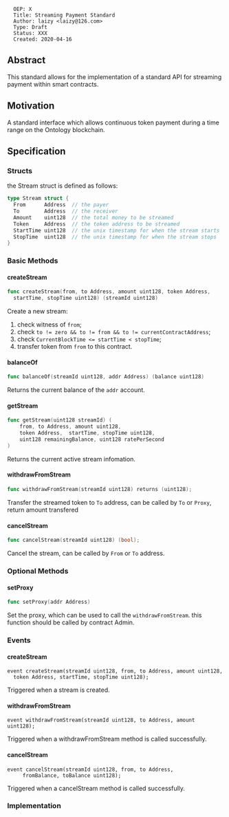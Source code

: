 ```
  OEP: X
  Title: Streaming Payment Standard
  Author: laizy <laizy@126.com>
  Type: Draft
  Status: XXX
  Created: 2020-04-16
```

## Abstract

This standard allows for the implementation of a standard API for streaming payment within smart contracts.


## Motivation

A standard interface which allows continuous token payment during a time range on the Ontology blockchain.

## Specification

### Structs
the Stream struct is defined as follows:

```go
type Stream struct {
  From      Address  // the payer
  To        Address  // the receiver
  Amount    uint128  // the total money to be streamed 
  Token     Address  // the token address to be streamed
  StartTime uint128  // the unix timestamp for when the stream starts
  StopTime  uint128  // the unix timestamp for when the stream stops
}
```

### Basic Methods

#### createStream
```go
func createStream(from, to Address, amount uint128, token Address, 
  startTime, stopTime uint128) (streamId uint128)
```

Create a new stream:
1. check witness of `from`;
2. check `to != zero && to != from && to != currentContractAddress`;
3. check `CurrentBlockTime <= startTime < stopTime`;
4. transfer token from `from` to this contract.

#### balanceOf

```go
func balanceOf(streamId uint128, addr Address) (balance uint128)
```
Returns the current balance of the `addr` account.

#### getStream

```go
func getStream(uint128 streamId) (
    from, to Address, amount uint128,
    token Address,  startTime, stopTime uint128,
    uint128 remainingBalance, uint128 ratePerSecond
)
```
Returns the current active stream infomation.

#### withdrawFromStream

```go
func withdrawFromStream(streamId uint128) returns (uint128);
```

Transfer the streamed token to `To` address, can be called by `To` or `Proxy`, return amount transfered 

#### cancelStream

```go
func cancelStream(streamId uint128) (bool);
```

Cancel the stream, can be called by `From` or `To` address.

### Optional Methods

#### setProxy

```go
func setProxy(addr Address)
```

Set the proxy, which can be used to call the `withdrawFromStream`. this function should be called by contract Admin.

### Events

#### createStream

```
event createStream(streamId uint128, from, to Address, amount uint128,
  token Address, startTime, stopTime uint128);
```

Triggered when a stream is created.

#### withdrawFromStream

```
event withdrawFromStream(streamId uint128, to Address, amount uint128);
```
Triggered when a withdrawFromStream method is called successfully.

#### cancelStream

```
event cancelStream(streamId uint128, from, to Address, 
     fromBalance, toBalance uint128);
```

Triggered when a cancelStream method is called successfully.

### Implementation


